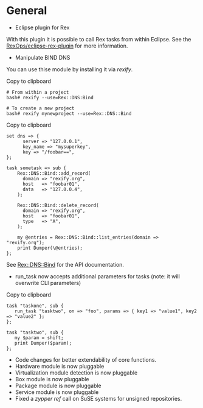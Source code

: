 General
=======

-   Eclipse plugin for Rex

With this plugin it is possible to call Rex tasks from within Eclipse. See the [RexOps/eclipse-rex-plugin](https://github.com/RexOps/eclipse-rex-plugin) for more information.

-   Manipulate BIND DNS

You can use thise module by installing it via *rexify*.

Copy to clipboard

    # From within a project
    bash# rexify --use=Rex::DNS:Bind

    # To create a new project
    bash# rexify mynewproject --use=Rex::DNS::Bind

Copy to clipboard

    set dns => {
          server => "127.0.0.1",
          key_name => "mysuperkey",
          key => "/foobar==",
    };

    task sometask => sub {
        Rex::DNS::Bind::add_record(
          domain => "rexify.org",
          host   => "foobar01",
          data   => "127.0.0.4",
        );

        Rex::DNS::Bind::delete_record(
          domain => "rexify.org",
          host   => "foobar01",
          type   => "A",
        );

        my @entries = Rex::DNS::Bind::list_entries(domain => "rexify.org");
        print Dumper(\@entries);
    };

See [Rex::DNS::Bind](http://modules.rexify.org/module/Rex::DNS::Bind) for the API documentation.

-   run\_task now accepts additional parameters for tasks (note: it will overwrite CLI parameters)

Copy to clipboard

    task "taskone", sub {
       run_task "tasktwo", on => "foo", params => { key1 => "value1", key2 => "value2" };
    };

    task "tasktwo", sub {
       my $param = shift;
       print Dumper($param);
    };

-   Code changes for better extendability of core functions.
-   Hardware module is now pluggable
-   Virtualization module detection is now pluggable
-   Box module is now pluggable
-   Package module is now pluggable
-   Service module is now pluggable
-   Fixed a *zypper ref* call on SuSE systems for unsigned repositories.

